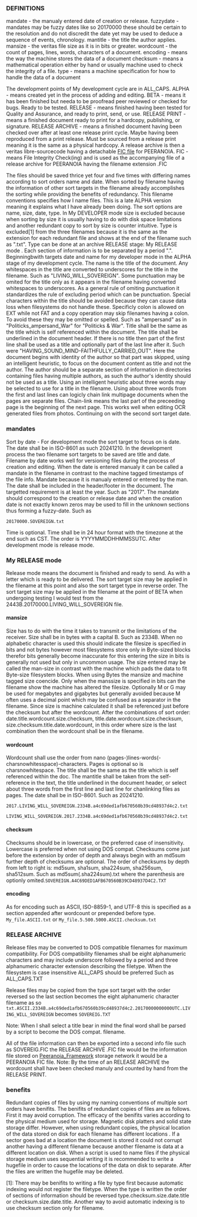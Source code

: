 ### DEFINITIONS
mandate - the manualy entered date of creation or release.
 fuzzydate - mandates may be fuzzy dates like so 20170000 these should be certain to the resolution and do not discredit the date yet may be used to deduce a sequence of events, chronology. 
mantitle - the title the author applies.
mansize - the veritas file size as it is in bits or greater.
wordcount - the count of pages, lines, words, characters of a document.
encoding - means the way the machine stores the data of a document
checksum - means a mathematical operation either by hand or usually machine used to check the integrity of a file.
type - means a machine specification for how to handle the data of a document


The development points of My development cycle are in ALL_CAPS.
ALPHA - means created yet in the process of adding and editing.
BETA - means it has been finished but needa to be proofread peer reviewed or checked for bugs. Ready to be tested.
RELEASE - means finished having been tested for Quality and Assurance, and ready to print, send, or use.
RELEASE PRINT - means a finished document ready to print for a hardcopy, publishing, or signature. 
RELEASE ARCHIVE - means a finished document having been checked over after at least one release print cycle. Maybe having been reproduced from a print release. Must be sourced from a release print meaning it is the same as a physical hardcopy. A release archive is then a veritas libre-sourcecode having a detachable [FIC file](https://gist.github.com/freedom-foundation/ecc8bc71f8ca68c836187e2ace29fc3c) for PEERANOIA. 
FIC - means File Integrity Check(ing) and is used as the accompanying file of a release archive for PEERANOIA having the filename extension .FIC

The files should be saved thrice yet four and five times with differing names according to sort orders name and date. When sorted by filename having the information of other sort targets in the filename already accomplishes the sorting while providing the benefits of redundancy. This filename conventions specifies how I name files. This is a late ALPHA version meaning it explains what I have already been doing. The sort options are name, size, date, type.  In My DEVELOPER mode size is excluded because when sorting by size it is usually having to do with disk space limitations and another redundant copy to sort by size is counter intuitive. Type is excluded[1] from the three filenames because it is the same as the extension for each redundant file and shows at the end of the filename such as ".txt". Type can be done at an archive RELEASE stage: My RELEASE mode . Each section of information is to be separated by a period ".". Beginningbwith targets date and name for my developer mode in the ALPHA stage of my development cycle.  The name is the title of the document. Any whitespaces in the title are converted to underscores for the title in the filename. Such as "LIVING_WILL_SOVEREIGN". Some punctuation may be omited for the title only as it appears in the filename having converted whitespaces to underscores. As a general rule of omiting punctuation it standardizes the rule of excluding period which can be punctuation. Special characters within the title should be avoided because they can cause data loss when filesystems do not handle these. Specificly colon is allowed on EXT while not FAT and a copy operation may skip filenames having a colon. To avoid these they may be omitted or spelled. Such as "ampersand" as in "Politicks_ampersand_War" for "Politicks & War". Title shall be the same as the title which is self referenced within the document. The title shall be underlined in the document header. If there is no title then part of the first line shall be used as a title and optionally part of the last line after it. Such were "HAVING_SOUND_MIND-FAITHFULLY_CARRIED_OUT". Here the document begins with identity of the author so that part was skipped, using an intelligent heuristic, to focus on the document content as title and not the author. The author should be a separate section of information in directories containing files having multiple authors, as such the author's identity should not be used as a title. Using an intelligent heuristic about three words may be selected to use for a title in the filename. Using about three words from the first and last lines can logicly chain link multipage documents when the pages are separate files. Chain-link means the last part of the preceeding page is the beginning of the next page. This works well when editing OCR generated files from photos. Continuing on with the second sort target date. 
### mandates
Sort by date - For development mode the sort target to focus on is date. The date shall be in ISO-8601 as such 20241210. In the development process the two filename sort targets to be saved are title and date. Filename by date works well for versioning files during the process of creation and editing. When the date is entered manualy it can be called a mandate in the filename in contrast to the machine tagged timestamps of the file info. Mandate because it is manualy entered or entered by the man. The date shall be included in the header/footer in the document. The targetted requirement is at least the year. Such as "2017". The mandate should correspond to the creation or release date and when the creation date is not exactly known zeros may be used to fill in the unknown sections thus forming a fuzzy-date. Such as 
```
20170000.SOVEREIGN.txt
```
Time is optional. Time shall be in 24 hour format with the timezone at the end such as CST. The order is YYYYMMDDHHMMSSUTC. After development mode is release mode. 
### My RELEASE mode
Release mode means the document is finished and ready to send. As with a letter which is ready to be delivered. The sort target size may be applied in the filename at this point and also the sort target type in reverse order.
 The sort target size may be applied in the filename at the point of BETA when undergoing testing I would test from the 2443B.20170000.LIVING_WILL_SOVEREIGN file.
#### mansize
Size has to do with the time it takes to transmit or the limitations of the receiver. Size shall be in bytes with a capital B. Such as 2334B. When no alphabetic character is used this should indicate the filesize is specified in bits and not bytes however most filesystems store only in Byte-sized blocks therefor bits generally become inaccurate for this entering the size in bits is generally not used but only in uncommon usage. The size entered may be called the man-size in contrast with the machine which pads the data to fit Byte-size filesystem blocks. When using Bytes the mansize and machine tagged size coencide. Only when the manssize is specified in bits can the filename show the machine has altered the filesize. Optionally M or G may be used for megabytes and gigabytes but generally avoided because M often uses a decimal point which may be confused as a separator in the filename. Since size is machine calculated it shall be referenced just before the checksum but after the wordcount. After the combinations of sort order: date.title.wordcount.size.checksum, title.date.wordcount.size.checksum, size.checksum.title.date.wordcount, in this order where size is the last combination then the wordcount shall be in the filename.
#### wordcount
Wordcount shall use the order from nano (pages-)lines-words(-charsnowhitesspace)-characters. Pages is optional so is charsnowhitespace. The title shall be the same as the title which is self referenced within the doc. The mantitle shall be taken from the self-reference in the text, the title underlined in the document header, or select about three words from the first line and last line for chanlinking files as pages. The date shall be in ISO-8601. Such as 20241210.

```2017.LIVING_WILL_SOVEREIGN.2334B.a4c69ded1afb670560b39cd48937d4c2.txt```

```LIVING_WILL_SOVEREIGN.2017.2334B.a4c69ded1afb670560b39cd48937d4c2.txt```
#### checksum
Checksums should be in lowercase, or the preferred case of insensitivity. Lowercase is preferred when not using DOS compat. Checksums come just before the extension by order of depth and always begin with an md5sum further depth of checksums are optional. The order of checksums by depth from left to right is: md5sum, sha1sum, sha224sum, sha256sum, sha512sum. Such as md5sum(.sha224sum).txt where the parenthesis are optionly omited.```SOVEREIGN.A4C69DED1AFB670560B39CD48937D4C2.TXT```

#### encoding
As for encoding such as ASCII, ISO-8859-1, and UTF-8 this is specified as a section appended after wordcount or prepended before type. ```My_file.ASCII.txt``` or ```My_file.5.500.5000.ASCII.checksum.txt```

### RELEASE ARCHIVE
Release files may be converted to DOS compatible filenames for maximum compatibility. For DOS compatibility filenames shall be eight alphanumeric characters and may include underscore followed by a period and three alphanumeric character extension describing the filetype. When the filesystem is case insensitive ALL_CAPS should be preferred Such as ALL_CAPS.TXT

Release files may be copied from the type sort target with the order reversed so the last section becomes the eight alphanumeric character filename as so
```txt.ASCII.2334B.a4c69ded1afb670560b39cd48937d4c2.20170000000000UTC.LIVING_WILL_SOVEREIGN``` becomes ```SOVEREIG.TXT```

Note: When I shall select a title bear in mind the final word shall be parsed by a script to become the DOS compat. filename. 

All of the file information can then be exported into a second info file such as SOVEREIG.FIC the RELEASE ARCHIVE .FIC file would be the information file stored on [Peeranoia_Framework](https://github.com/freedom-foundation/Peeranoia_Framework) storage network it would be a PEERANOIA FIC file.
Note: By the time of an RELEASE ARCHIVE the wordcount shall have been checked manuly and counted by hand from the RELEASE PRINT.
### benefits
Redundant copies of files by using my naming conventions of multiple sort orders have benifits. The benifits of redundant copies of files are as follows. First it may avoid corruption. The efficacy of the benifits varies according to the physical medium used for storage. Magnetic disk platters and solid state storage differ. However, when using redundant copies, the physical location of the data stored on disk for each filename has different locations . If a sector goes bad at a location the document is stored it could not corrupt another having a different filename because another filename is data at a different location on disk. When a script is used to name files if the physical storage medium uses sequential writing it is recommended to write a hugefile in order to cause the locations of the data on disk to separate. After the files are written the hugefile may be deleted.

[1]: There may be benifits to writing a file by type first because automatic indexing would not register the filetype. When the type is written the order of sections of information should be reversed type.checksum.size.date.title or checksum.size.date.title.
 Another way to avoid automatic indexing is to use checksum section only for filename.
